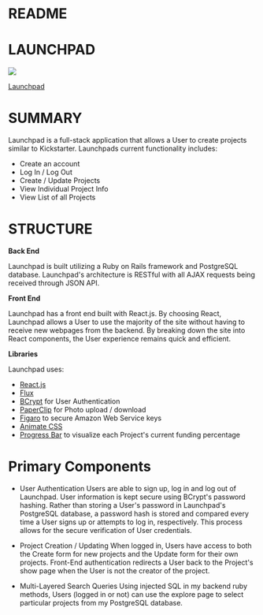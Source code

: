 # README

# LAUNCHPAD
![](https://i.imgur.com/hl5yvXZm.png)

[Launchpad](https://thelaunchpad.herokuapp.com/#/)


# SUMMARY

Launchpad is a full-stack application that allows a User to create projects similar to Kickstarter. Launchpads current functionality includes:

*  Create an account
*  Log In / Log Out
*  Create / Update Projects
*  View Individual Project Info
*  View List of all Projects


# STRUCTURE

**Back End**

Launchpad is built utilizing a Ruby on Rails framework and PostgreSQL database. Launchpad's architecture is RESTful with all AJAX requests being received through JSON API.

**Front End**

Launchpad has a front end built with React.js. By choosing React, Launchpad allows a User to use the majority of the site without having to receive new webpages from the backend. By breaking down the site into React components, the User experience remains quick and efficient.

**Libraries**


Launchpad uses:

* [React.js](https://facebook.github.io/react/)
* [Flux](https://facebook.github.io/flux/)
* [BCrypt](https://github.com/codahale/bcrypt-ruby) for User Authentication
* [PaperClip](https://github.com/thoughtbot/paperclip) for Photo upload / download
* [Figaro](https://github.com/laserlemon/figaro) to secure Amazon Web Service keys
* [Animate CSS](https://github.com/daneden/animate.css/)
* [Progress Bar](https://github.com/react-component/progress) to visualize each Project's current funding percentage

# Primary Components

* User Authentication
Users are able to sign up, log in and log out of Launchpad. User information is kept secure using BCrypt's password hashing. Rather than storing a User's password in Launchpad's PostgreSQL database, a password hash is stored and compared every time a User signs up or attempts to log in, respectively. This process allows for the secure verification of User credentials.

* Project Creation / Updating
When logged in, Users have access to both the Create form for new projects and the Update form for their own projects. Front-End authentication redirects a User back to the Project's show page when the User is not the creator of the project.

* Multi-Layered Search Queries
Using injected SQL in my backend ruby methods, Users (logged in or not) can use the explore page to select particular projects from my PostgreSQL database.
